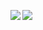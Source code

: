 <!-- ### Hi there 👋 -->

<img align="left" src="https://github-readme-stats.vercel.app/api?username=frxstrem&count_private=true&show_icons=true" /><img align="left" src="https://github-readme-stats.vercel.app/api/top-langs/?username=frxstrem" />

<!--
**frxstrem/frxstrem** is a ✨ _special_ ✨ repository because its `README.md` (this file) appears on your GitHub profile.

Here are some ideas to get you started:

- 🔭 I’m currently working on ...
- 🌱 I’m currently learning ...
- 👯 I’m looking to collaborate on ...
- 🤔 I’m looking for help with ...
- 💬 Ask me about ...
- 📫 How to reach me: ...
- 😄 Pronouns: ...
- ⚡ Fun fact: ...
-->
